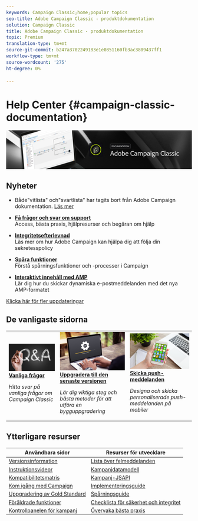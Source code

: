 ```yaml
---
keywords: Campaign Classic;home;popular topics
seo-title: Adobe Campaign Classic - produktdokumentation
solution: Campaign Classic
title: Adobe Campaign Classic - produktdokumentation
topic: Premium
translation-type: tm+mt
source-git-commit: b247a3702249183e1e0851160fb3ac3809437ff1
workflow-type: tm+mt
source-wordcount: '275'
ht-degree: 0%

---
```



# Help Center {#campaign-classic-documentation}

![](platform/using/assets/do-not-localize/banner_acc_doc.jpg)

## Nyheter

* Både&quot;vitlista&quot; och&quot;svartlista&quot; har tagits bort från Adobe Campaign dokumentation. [Läs mer](/help/rn/using/documentation-updates.md)

* **[Få frågor och svar om support](https://helpx.adobe.com/campaign/kb/ac-support.html)**<br/> Access, bästa praxis, hjälpresurser och begäran om hjälp

* **[Integritetsefterlevnad](https://helpx.adobe.com/campaign/kb/campaign-privacy.html)**<br/> Läs mer om hur Adobe Campaign kan hjälpa dig att följa din sekretesspolicy

* **[Spåra funktioner](https://helpx.adobe.com/campaign/kb/acc-tracking.html)**<br/> Förstå spårningsfunktioner och -processer i Campaign

* **[Interaktivt innehåll med AMP](delivery/using/defining-interactive-content.md)**<br/>Lär dig hur du skickar dynamiska e-postmeddelanden med det nya AMP-formatet

[Klicka här för fler uppdateringar](/help/rn/using/documentation-updates.md)

## De vanligaste sidorna

<table>
<tr>
  <td>
    <a href="platform/using/common-questions.md">
      <img alt="Vanliga frågor" src="platform/using/assets/FAQ.png"/>
    </a>
    <div>
      <a href="platform/using/common-questions.md">
    <strong>Vanliga frågor</strong>
    </a>
    </div>
    <p>
    <em>Hitta svar på vanliga frågor om Campaign Classic</em>
    <p>
  </td>
   <td>
    <a href="https://docs.campaign.adobe.com/doc/AC/getting_started/EN/buildUpgrade.html">
      <img alt="Bygg uppgradering" src="platform/using/assets/upgrade.png" />
    </a>
    <div>
      <a href="https://docs.campaign.adobe.com/doc/AC/getting_started/EN/buildUpgrade.html">
    <strong>Uppgradera till den senaste versionen</strong>
    </a>
    </div>
    <p>
    <em>Lär dig viktiga steg och bästa metoder för att utföra en bygguppgradering</em>
    <p>
  </td>
  <td>
    <a href="delivery/using/creating-notifications.md">
       <img alt="Push-meddelanden" src="platform/using/assets/push.png" />
    </a>
    <div>
       <a href="delivery/using/creating-notifications.md">
    <strong>Skicka push-meddelanden</strong>
    </a>
    </div>
    <p>
    <em>Designa och skicka personaliserade push-meddelanden på mobiler</em>
    <p>
  </td>
</tr>
</table>

## Ytterligare resurser

| Användbara sidor | Resurser för utvecklare |
|---|---|
| [Versionsinformation](/help/rn/using/latest-release.md) | [Lista över felmeddelanden](https://docs.adobe.com/content/help/en/campaign-classic/technicalresources/error_messages/error_codes.html) |
| [Instruktionsvideor](https://docs.adobe.com/content/help/en/campaign-learn/campaign-classic-tutorials/overview.html) | [Kampanjdatamodell](configuration/using/about-data-model.md) |
| [Kompatibilitetsmatris](https://helpx.adobe.com/campaign/kb/compatibility-matrix.html) | [Kampanj-JSAPI](https://docs.adobe.com/content/help/en/campaign-classic/technicalresources/api/p-1.html) |
| [Kom igång med Campaign](platform/using/about-adobe-campaign-classic.md) | [Implementeringsguide](https://helpx.adobe.com/campaign/kb/acc-implementation.html) |
| [Uppgradering av Gold Standard](https://helpx.adobe.com/campaign/kb/gold-standard.html) | [Spårningsguide](https://helpx.adobe.com/campaign/kb/acc-tracking.html) |
| [Föråldrade funktioner](https://helpx.adobe.com/campaign/kb/deprecated-and-removed-features.html) | [Checklista för säkerhet och integritet](https://helpx.adobe.com/campaign/kb/acc-security.html) |
| [Kontrollpanelen för kampanj](https://docs.adobe.com/content/help/en/control-panel/using/control-panel-home.html) | [Övervaka bästa praxis](https://helpx.adobe.com/campaign/kb/acc-maintenance.html) |
